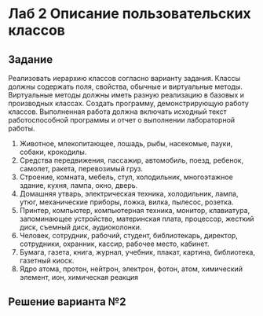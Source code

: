 # Лаб 2 Описание пользовательских классов 

## Задание

Реализовать иерархию классов согласно варианту задания. Классы
должны содержать поля, свойства, обычные и виртуальные методы. Виртуальные
методы должны иметь разную реализацию в базовых и производных классах.
Создать программу, демонстрирующую работу классов. Выполненная работа
должна включать исходный текст работоспособной программы и отчет о
выполнении лабораторной работы.

1.  Животное, млекопитающее, лошадь, рыбы, насекомые, пауки, собаки,
крокодилы.
2.  Средства передвижения, пассажир, автомобиль, поезд, ребенок,
самолет, ракета, перевозимый груз.
3.  Строение, комната, мебель, стул, холодильник, многоэтажное здание,
кухня, лампа, окно, дверь.
4.  Домашняя утварь, электрическая техника, холодильник, лампа, утюг,
механические приборы, ложка, вилка, пылесос, розетка.
5.  Принтер, компьютер, компьютерная техника, монитор, клавиатура,
запоминающее устройство, материнская плата, процессор, жесткий
диск, съемный диск, аудиоколонки.
6.  Человек, сотрудник, рабочий, студент, библиотекарь, директор,
сотрудники, охранник, кассир, рабочее место, кабинет.
7.  Бумага, газета, книга, журнал, учебник, плакат, картина, библиотека,
газетный киоск.
8.  Ядро атома, протон, нейтрон, электрон, фотон, атом, химический
элемент, ион, химическая реакция

## Решение варианта №2
